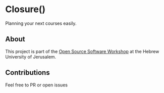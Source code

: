 # Closure() #
Planning your next courses easily.

## About ##
This project is part of the [Open Source Software Workshop](https://shnaton.huji.ac.il/index.php/NewSyl/67118/2/) at the Hebrew University of Jerusalem. 

## Contributions ##
Feel free to PR or open issues
